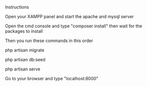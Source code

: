 Instructions 

Open your XAMPP panel and start the apache and mysql server

Open the cmd console and type "composer install" then wait for the packages to install

Then you run these commands in this order

php artisan migrate

php artisan db:seed

php artisan serve

Go to your browser and type "localhost:8000"



